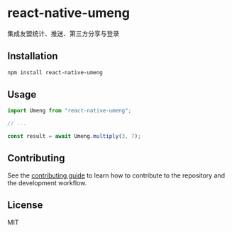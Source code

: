 # react-native-umeng

集成友盟统计、推送、第三方分享与登录

## Installation

```sh
npm install react-native-umeng
```

## Usage

```js
import Umeng from "react-native-umeng";

// ...

const result = await Umeng.multiply(3, 7);
```

## Contributing

See the [contributing guide](CONTRIBUTING.md) to learn how to contribute to the repository and the development workflow.

## License

MIT
